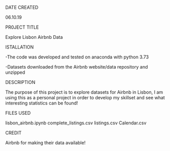 DATE CREATED

06.10.19

PR0JECT TITLE

Explore Lisbon Airbnb Data

ISTALLATION

-The code was developed and tested on anaconda with python 3.73

-Datasets downloaded from the Airbnb website/data repository and unzipped

DESCRIPTION

The purpose of this project is to explore datasets for Airbnb in Lisbon, I am using this as a personal project in order to develop my skillset and see what interesting statistics can be found!

FILES USED

lisbon_airbnb.ipynb
complete_listings.csv
listings.csv
Calendar.csv

CREDIT

Airbnb for making their data available!
